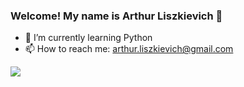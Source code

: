 ### Welcome! My name is Arthur Liszkievich 👋


- 🌱 I’m currently learning Python
- 📫 How to reach me: arthur.liszkievich@gmail.com

<picture>
  <source
    srcset="https://github-readme-stats.vercel.app/api?username=arthurliszkievich&show_icons=true&theme=merko"
    media="(prefers-color-scheme: merko)"
  />
  <source
    srcset="https://github-readme-stats.vercel.app/api?username=arthurliszkievich&show_icons=true"
    media="(prefers-color-scheme: black), (prefers-color-scheme: no-preference)"
  />
  <img src="https://github-readme-stats.vercel.app/api?username=arthurliszkievich&show_icons=true" />
</picture>
